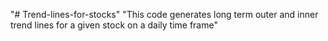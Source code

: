 "# Trend-lines-for-stocks" 
"This code generates long term outer and inner trend lines for a given stock on a daily time frame" 

